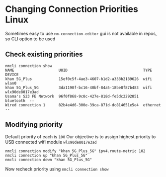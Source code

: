 # Changing Connection Priorities Linux
Sometimes easy to use `nm-connection-editor` gui is not available in repos, so CLI option to be used
## Check existing priorities
```
nmcli connection show
NAME                    UUID                                  TYPE       DEVICE          
khan 5G_Plus            15ef0c5f-4ae3-4607-b1d2-a338b2189626  wifi       wlan0           
khan 5G_Plus_5G         3da1190f-bc16-40bf-84a5-18be8f87b483  wifi       wlx90de8017e3ad 
Usama's S23 FE Network  96f0f868-9c0c-427e-818d-fe5dc2292851  bluetooth  --              
Wired connection 1      82b4e4d6-300e-39ca-871d-dc814651e5e4  ethernet   --  
```
## Modifying priority
Default priority of each is `100` Our objective is to assign highest priority to USB connected wifi module `wlx90de8017e3ad` 
```
nmcli connection modify "khan 5G_Plus_5G" ipv4.route-metric 102
nmcli connection up "khan 5G_Plus_5G"
nmcli connection down "khan 5G_Plus_5G"
```
Now recheck priority using `nmcli connection show`

